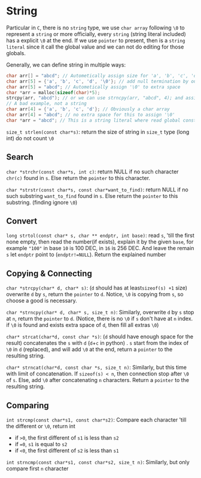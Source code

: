 # String

 Particular in `C`, there is no `string` type, we use `char array` following `\0` to represent a `string` or more officially, every `string` (string literal included) has a explicit `\0` at the end. If we use `pointer` to present, then is a `string literal` since it call the global value and we  can not do editing for those globals.

Generally, we can define string in multiple ways:
```c
char arr[] = "abcd"; // Autometically assign size for 'a', 'b', 'c', 'd', '\0'
char arr[5] = {'a', 'b', 'c', 'd', '\0'}; // add null termination by ourself
char arr[5] = "abcd"; // Autometically assign '\0' to extra space
char *arr = malloc(sizeof(char)*5);
strcpy(arr, "abcd"); // or we can use strncpy(arr, "abcd", 4); and assign arr[4] = '\0';
// A bad example, not a string
char arr[4] = {'a', 'b', 'c', 'd'}; // Obviously a char array
char arr[4] = "abcd"; // no extra space for this to assign '\0'
char *arr = "abcd"; // This is a string literal where read global constant, which we can't assess to  change
```



`size_t strlen(const char*s)`: return the size of string in `size_t` type (long int) do not count `\0`

## Search

`char *strchr(const char*s, int c)`:  return NULL if no such character `chr(c)` found in `s`. Else return the `pointer` to this character.

`char *strstr(const char*s, const char*want_to_find)`: return NULL if no such substring `want_to_find` found in `s`. Else return the `pointer` to this substring. (finding ignore `\0`)

## Convert

`long strtol(const char* s, char ** endptr, int base)`: read `s`, 'till the first none empty, then read the number(if exists), explain it by the given `base`, for example `"100"` in base `10` is 100 DEC, in `16` is 256 DEC. And leave the remain `s` let `endptr` point to (`endptr!=NULL`). Return the explained number

## Copying & Connecting

`char *strcpy(char* d, char* s)`: (`d` should has at least`sizeof(s) +1`  size) overwrite `d` by `s`, return the `pointer` to `d`. Notice, `\0` is copying from `s`, so choose a good is necessary.

`char *strncpy(char* d, char* s, size_t n)`: Similarly, overwrite `d` by `s` stop at `n`, return the `pointer` to `d`. (Notice, there is no `\0` if `s` don't have at `n` index. if `\0` is found and exists extra space of `d`, then fill all extras `\0`)

`char* strcat(char*d, const char *s)`: (`d` should have enough space for the result) concatenates the `s` with `d` (`d`+`c` in python) . `s` start from the index of` \0` in `d` (replaced),  and will add `\0` at the end, return a `pointer` to the resulting string.

`char* strncat(char*d, const char *s, size_t n)`: Similarly, but this time with limit of concatenation. If `sizeof(s) < n`, then connection stop after `\0` of `s`. Else, add `\0` after concatenating `n` characters. Return a `pointer` to the resulting string.

## Comparing

`int strcmp(const char*s1, const char*s2)`:  Compare each character 'till the different or `\0`, return int 

-   if `>0`, the first different of `s1` is less than `s2`
-   if `=0`, `s1` is equal to `s2`
-   if `<0`,  the first different of `s2` is less than `s1`

`int strncmp(const char*s1, const char*s2, size_t n)`: Similarly, but only compare first `n` character

